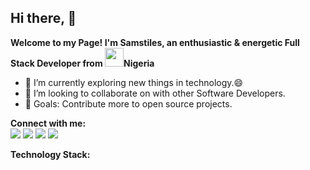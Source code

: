 <b>Hi there,</b> 👋
---
<b>Welcome to my Page! I'm Samstiles, an enthusiastic & energetic Full Stack Developer from <img src='https://user-images.githubusercontent.com/43145862/147831824-09825466-7265-426c-b893-f94d7f9c246d.jpg' width='30px'>Nigeria</b>

- 🔭 I’m currently exploring new things in technology.😄
- 👯 I’m looking to collaborate on with other Software Developers.
- 🌱 Goals: Contribute more to open source projects.

<b>Connect with me:</b> <br>
<a href="mailto:ayosamuel777@gmail.com"><img src="https://img.shields.io/badge/Gmail-D14836?style=for-the-badge&logo=gmail&logoColor=white"/></a>
<a href="#"><img src="https://img.shields.io/badge/Slack-4A154B?style=for-the-badge&logo=slack&logoColor=white"/></a>
<a href="#"><img src="https://img.shields.io/badge/WhatsApp-25D366?style=for-the-badge&logo=whatsapp&logoColor=white"/></a>
<a href="#"><img src="https://img.shields.io/badge/Skype-blue?style=for-the-badge&logo=skype&logoColor=white"/></a>

<b>Technology Stack:</b>

<!--
**Samstiles-Dev/Samstiles-Dev** is a ✨ _special_ ✨ repository because its `README.md` (this file) appears on your GitHub profile.

Here are some ideas to get you started:

- 🔭 I’m currently working on ...
- 🌱 I’m currently learning ...
- 👯 I’m looking to collaborate on ...
- 🤔 I’m looking for help with ...
- 💬 Ask me about ...
- 📫 How to reach me: ...
- 😄 Pronouns: ...
- ⚡ Fun fact: ...
-->
